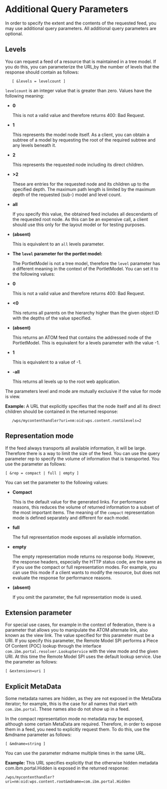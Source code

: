 # Additional Query Parameters

In order to specify the extent and the contents of the requested feed, you may use additional query parameters. All additional query parameters are optional.

## Levels

You can request a feed of a resource that is maintained in a tree model. If you do this, you can parameterize the URL,by the number of levels that the response should contain as follows:

```
   [ &levels = levelcount ] 
```

`levelcount` is an integer value that is greater than zero. Values have the following meaning:

-   **0**

    This is not a valid value and therefore returns 400: Bad Request.

-   **1**

    This represents the model node itself. As a client, you can obtain a subtree of a model by requesting the root of the required subtree and any levels beneath it.

-   **2**

    This represents the requested node including its direct children.

-   **\>2**

    These are entries for the requested node and its children up to the specified depth. The maximum path length is limited by the maximum depth of the requested \(sub-\) model and level count.

-   **all**

    If you specify this value, the obtained feed includes all descendants of the requested root node. As this can be an expensive call, a client should use this only for the layout model or for testing purposes.

-   **\(absent\)**

    This is equivalent to an `all` levels parameter.


-   **The `level` parameter for the portlet model:**

    The PortletModel is not a tree model, therefore the `level` parameter has a different meaning in the context of the PortletModel. You can set it to the following values:

-   **0**

    This is not a valid value and therefore returns 400: Bad Request.

-   **<0**

    This returns all parents on the hierarchy higher than the given object ID with the depths of the value specified.

-   **(absent)**

    This returns an ATOM feed that contains the addressed node of the PortletModel. This is equivalent for a levels parameter with the value -1.

-   **1**

    This is equivalent to a value of -1.

-   **-all**

    This returns all levels up to the root web application.


The parameters level and mode are mutually exclusive if the value for mode is view.

**Example:** A URL that explicitly specifies that the node itself and all its direct children should be contained in the returned response:

```
   /wps/mycontenthandler?uri=nm:oid:wps.content.root&levels=2
```

## Representation mode

If the feed always transports all available information, it will be large. Therefore there is a way to limit the size of the feed. You can use the query parameter rep to specify the volume of information that is transported. You use the parameter as follows:

```
[ &rep = compact | full | empty ]
```

You can set the parameter to the following values:

-   **Compact**

    This is the default value for the generated links. For performance reasons, this reduces the volume of returned information to a subset of the most important items. The meaning of the `compact` representation mode is defined separately and different for each model.

-   **full**

    The full representation mode exposes all available information.

-   **empty**

    The empty representation mode returns no response body. However, the response headers, especially the HTTP status code, are the same as if you use the compact or full representation modes. For example, you can use this mode if a client wants to modify the resource, but does not evaluate the response for performance reasons.

-   **(absent)**

    If you omit the parameter, the full representation mode is used.


## Extension parameter

For special use cases, for example in the context of federation, there is a parameter that allows you to manipulate the ATOM alternate link, also known as the view link. The value specified for this parameter must be a URI. If you specify this parameter, the Remote Model SPI performs a Piece Of Content (POC) lookup through the interface `com.ibm.portal.resolver.LookupService` with the view mode and the given URI. At this time the Remote Model SPI uses the default lookup service. Use the parameter as follows:

```
[ &extension=uri ]

```

## Explicit MetaData

Some metadata names are hidden, as they are not exposed in the MetaData iterator; for example, this is the case for all names that start with `com.ibm.portal`. These names also do not show up in a feed.

In the compact representation mode no metadata may be exposed, although some certain MetaData are required. Therefore, in order to expose them in a feed, you need to explicitly request them. To do this, use the &mdname parameter as follows:

```
[ &mdname=string ]

```

You can use the parameter mdname multiple times in the same URL.

**Example:** This URL specifies explicitly that the otherwise hidden metadata com.ibm.portal.Hidden is exposed in the returned response:

```
/wps/mycontenthandler?uri=nm:oid:wps.content.root&mdname=com.ibm.portal.Hidden

```


